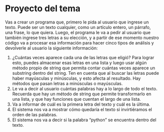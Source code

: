 # Proyecto del tema
Vas a crear un programa que, primero le pida al usuario que ingrese un texto. Puede ser un texto cualquier, como un artículo entero, un párrafo, una frase, lo que quiera. Luego, el programa le va a pedir al usuario que también ingrese tres letras a su elección, y a partir de ese momento nuestro código va a procesar esa información para hacer cinco tipos de análisis y devolverle al usuario la siguiente información:
1.	¿Cuántas veces aparece cada una de las letras que eligió? Para lograr esto, puedes almacenar esas letras en una lista y luego usar algún método propio de string que permita contar cuántas veces aparece un substring dentro del string. Ten en cuenta que al buscar las letras puede haber mayúsculas y minúsculas, y esto afecta al resultado. Hay métodos que pasan letras a minúsculas o mayúsculas.
2.	Le va a decir al usuario cuántas palabras hay a lo largo de todo el texto. Recuerda que hay un método de string que permite transformarlo en una lista, y que hay funciones que cuentan el largo de una lista.
3.	Va a informar de cuál es la primera letra del texto y cuál es la última.
4.	El sistema nos va a mostrar cómo quedaría el texto si invirtiéramos el orden de las palabras.
5.	El sistema nos va a decir si la palabra “python” se encuentra dentro del texto.
